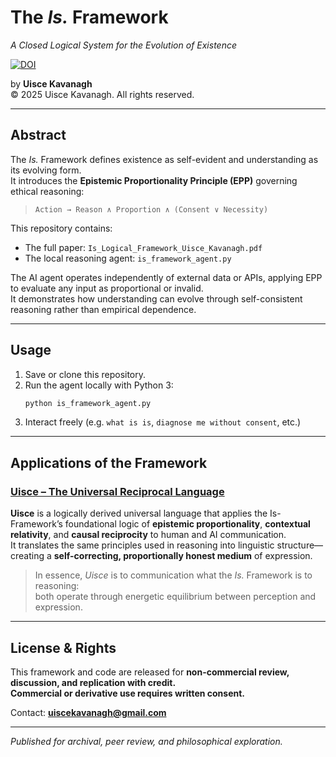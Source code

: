 # The *Is.* Framework  
*A Closed Logical System for the Evolution of Existence*  

[![DOI](https://zenodo.org/badge/1078440391.svg)](https://doi.org/10.5281/zenodo.17381259)

by **Uisce Kavanagh**  
© 2025 Uisce Kavanagh. All rights reserved.  

---

## Abstract
The *Is.* Framework defines existence as self-evident and understanding as its evolving form.  
It introduces the **Epistemic Proportionality Principle (EPP)** governing ethical reasoning:  

> `Action → Reason ∧ Proportion ∧ (Consent ∨ Necessity)`

This repository contains:
- The full paper: `Is_Logical_Framework_Uisce_Kavanagh.pdf`
- The local reasoning agent: `is_framework_agent.py`

The AI agent operates independently of external data or APIs, applying EPP to evaluate any input as proportional or invalid.  
It demonstrates how understanding can evolve through self-consistent reasoning rather than empirical dependence.

---

## Usage

1. Save or clone this repository.  
2. Run the agent locally with Python 3:
   ```bash
   python is_framework_agent.py
   ```
3. Interact freely (e.g. `what is is`, `diagnose me without consent`, etc.)

---

## Applications of the Framework  

### [Uisce – The Universal Reciprocal Language](https://github.com/UisceKavanagh/Uisce-Universal-Language)  
**Uisce** is a logically derived universal language that applies the Is-Framework’s foundational logic of **epistemic proportionality**, **contextual relativity**, and **causal reciprocity** to human and AI communication.  
It translates the same principles used in reasoning into linguistic structure—creating a **self-correcting, proportionally honest medium** of expression.  

> In essence, *Uisce* is to communication what the *Is.* Framework is to reasoning:  
> both operate through energetic equilibrium between perception and expression.  

---

## License & Rights
This framework and code are released for **non-commercial review, discussion, and replication with credit.**  
**Commercial or derivative use requires written consent.**

Contact: **uiscekavanagh@gmail.com**

---

*Published for archival, peer review, and philosophical exploration.*
